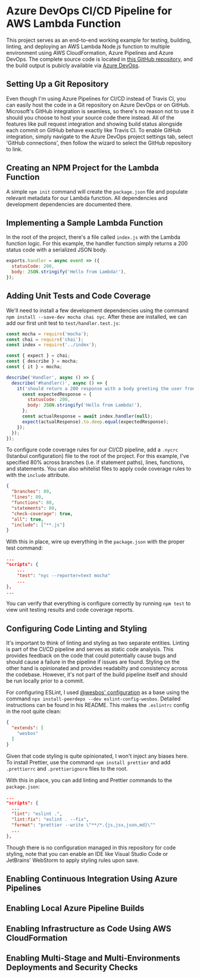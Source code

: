 # Azure DevOps CI/CD Pipeline for AWS Lambda Function
This project serves as an end-to-end working example for testing, building, linting, and deploying an AWS Lambda Node.js function to multiple environment using AWS CloudFormation, Azure Pipelines and Azure DevOps. The complete source code is located in [this GitHub repository](https://github.com/scottenriquez/azure-devops-aws-lambda-ci-cd "GitHub"), and the build output is pubicly available via [Azure DevOps](https://dev.azure.com/scottenriquez/AWS%20Lambda%20CI-CD/_build?definitionId=1&_a=summary "Azure DevOps build summary").

## Setting Up a Git Repository
Even though I'm using Azure Pipelines for CI/CD instead of Travis CI, you can easily host the code in a Git repository on Azure DevOps or on GitHub. Microsoft's GitHub integration is seamless, so there's no reason not to use it should you choose to host your source code there instead. All of the features like pull request integration and showing build status alongside each commit on GitHub behave exactly like Travis CI. To enable GitHub integration, simply navigate to the Azure DevOps project settings tab, select 'GitHub connections', then follow the wizard to select the GitHub repository to link.

## Creating an NPM Project for the Lambda Function
A simple `npm init` command will create the `package.json` file and populate relevant metadata for our Lambda function. All dependencies and development dependencies are documented there.

## Implementing a Sample Lambda Function
In the root of the project, there's a file called `index.js` with the Lambda function logic. For this example, the handler function simply returns a 200 status code with a serialized JSON body.
```javascript
exports.handler = async event => ({
  statusCode: 200,
  body: JSON.stringify('Hello from Lambda!'),
});
```

## Adding Unit Tests and Code Coverage
We'll need to install a few development dependencies using the command `npm install --save-dev mocha chai nyc`. After these are installed, we can add our first unit test to `test/handler.test.js`:
```javascript
const mocha = require('mocha');
const chai = require('chai');
const index = require('../index');

const { expect } = chai;
const { describe } = mocha;
const { it } = mocha;

describe('Handler', async () => {
  describe('#handler()', async () => {
    it('should return a 200 response with a body greeting the user from Lambda ', async () => {
      const expectedResponse = {
        statusCode: 200,
        body: JSON.stringify('Hello from Lambda!'),
      };
      const actualResponse = await index.handler(null);
      expect(actualResponse).to.deep.equal(expectedResponse);
    });
  });
});
```
To configure code coverage rules for our CI/CD pipeline, add a `.nycrc` (Istanbul configuration) file to the root of the project. For this example, I've specified 80% across branches (i.e. if statement paths), lines, functions, and statements. You can also whitelist files to apply code coverage rules to with the `include` attribute.
```json
{
  "branches": 80,
  "lines": 80,
  "functions": 80,
  "statements": 80,
  "check-coverage": true,
  "all": true,
  "include": ["**.js"]
}
```

With this in place, wire up everything in the `package.json` with the proper test command:
```json
...
"scripts": {
    ...
    "test": "nyc --reporter=text mocha"
    ...
},
...
```
You can verify that everything is configure correctly by running `npm test` to view unit testing results and code coverage reports.

## Configuring Code Linting and Styling
It's important to think of linting and styling as two separate entities. Linting is part of the CI/CD pipeline and serves as static code analysis. This provides feedback on the code that could potentially cause bugs and should cause a failure in the pipeline if issues are found. Styling on the other hand is opinionated and provides readabilty and consistency across the codebase. However, it's not part of the build pipeline itself and should be run locally prior to a commit.

For configuring ESLint, I used [@wesbos' configuration](https://github.com/wesbos/eslint-config-wesbos "ESLint Setup") as a base using the command `npx install-peerdeps --dev eslint-config-wesbos`. Detailed instructions can be found in his README. This makes the `.eslintrc` config in the root quite clean:
```json
{
  "extends": [
    "wesbos"
  ]
}
``` 

Given that code styling is quite opinionated, I won't inject any biases here. To install Prettier, use the command `npm install prettier` and add `.prettierrc` and `.prettierignore` files to the root.

With this in place, you can add linting and Prettier commands to the `package.json`:
```json
...
"scripts": {
  ...
  "lint": "eslint .",
  "lint:fix": "eslint . --fix",
  "format": "prettier --write \"**/*.{js,jsx,json,md}\""
  ...
},
```
Though there is no configuration managed in this repository for code styling, note that you can enable an IDE like Visual Studio Code or JetBrains' WebStorm to apply styling rules upon save.

## Enabling Continuous Integration Using Azure Pipelines

## Enabling Local Azure Pipeline Builds

## Enabling Infrastructure as Code Using AWS CloudFormation

## Enabling Multi-Stage and Multi-Environments Deployments and Security Checks
